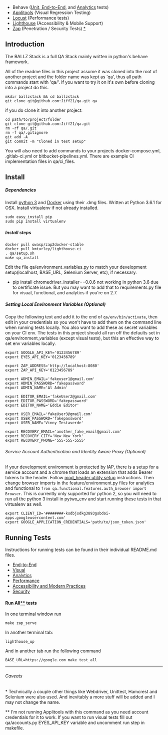 * Behave ([Unit, End-to-End](/functional), and [Analytics](/analytics) tests)
* [Applitools](/visual) (Visual Regression Testing)
* [Locust](/performance) (Performance tests)
* [Lighthouse](/accessibility) (Accessibility & Mobile Support)
* [Zap](/security) (Penetration / Security Tests)
[\*](#caveats)



## Introduction

The BALLZ Stack is a full QA Stack mainly written in python's behave framework.

All of the readme files in this project assume it was cloned into the root of another project and the folder name was kept as 'qa', thus all path commands start with 'qa/'. If you want to try it on it's own before cloning into a project do this.
```
mkdir ballzstack && cd ballzstack
git clone git@github.com:Jiff21/qa.git qa
```
if you do clone it  into another project:
```
cd path/to/project/folder
git clone git@github.com:Jiff21/qa.git
rm -rf qa/.git
rm -f qa/.gitignore
git add -A
git commit -m "Cloned in test setup"
```
You will also need to add commands to your projects docker-compose.yml, .gitlab-ci.yml or bitbucket-pipelines.yml. There are example CI implementation files in qa/ci_files.

## Install
##### Dependancies
Install [python 3](https://www.python.org/downloads/) and [Docker](https://store.docker.com/editions/community/docker-ce-desktop-mac) using their .dmg files. Written at Python 3.6.1 for OSX.
Install virtualenv if not already installed.
```
sudo easy_install pip
sudo pip install virtualenv
```
##### Install steps
```
docker pull owasp/zap2docker-stable
docker pull kmturley/lighthouse-ci
. qa/setup.sh
make qa_install
```
Edit the file qa/environment_variables.py to match your development setup(localhost, BASE_URL, Selenium Server, etc), if necessary.
* pip install chromedriver_installer==0.0.6 not working in python 3.6 due to certificate issue. But you may want to add that to requirements.py file for visual, functional, and analytics if you're on 2.7.

##### Setting Local Environment Variables (Optional)
Copy the following text and add it to the end of ```qa/env/bin/activate```, then edit in your credentials so you won't have to add them on the command line when running tests locally. You also want to add these as secret variables on your CI env. The tests in this project should all run off the defaults set in qa/environment_variables (except visual tests), but this an effective way to set env variables locally.
```
export GOOGLE_API_KEY='0123456789'
export EYES_API_KEY='0123456789'

export ZAP_ADDRESS='http://localhost:8080'
export ZAP_API_KEY='0123456789'

export ADMIN_EMAIL='fakeuser1@gmail.com'
export ADMIN_PASSWORD='fakepassword'
export ADMIN_NAME='Al Admin'

export EDITOR_EMAIL='fakeUser2@gmail.com'
export EDITOR_PASSWORD='fakepassword'
export EDITOR_NAME='Eddie Editor'

export USER_EMAIL='fakeUser3@gmail.com'
export USER_PASSWORD='fakepassword'
export USER_NAME='Vinny Testaverde'

export RECOVERY_EMAIL='another_fake_email@gmail.com'
export RECOVERY_CITY='New New York'
export RECOVERY_PHONE='555-555-5555'

```
###### Service Account Authentication and Identity Aware Proxy (Optional)
If your development environment is protected by IAP, there is a setup for a service account and a chrome that loads an extension that adds Bearer tokens to the header. Follow [mod_header utility setup](utilities/oauth) instructions. Then change browser imports in the feature/environment.py files for analytics and functional to ```from qa.functional.features.auth_browser import Browser```. This is currently only supported for python 2, so you will need to run all the python 3 install in pytwo_env and start running these tests in that virtualenv as well.
```
export CLIENT_ID='########-ksdbjsdkg3893gsbdoi-apps.googleusercontent.com'
export GOOGLE_APPLICATION_CREDENTIALS='path/to/json_token.json'
```
## Running Tests
Instructions for running tests can be found in their individual README.md files.
* [End-to-End](/functional#running-tests)
* [Visual](/visual#running-tests)
* [Analytics](/analytics#running-tests)
* [Performance](/performance#running-tests)
* [Accessibility and Modern Practices](/accessibility#running-tests)
* [Security](/security#running-tests)

#### Run All[\*\*](#caveats) tests

In one terminal window run
```
make zap_serve
```
In another terminal tab:
```
lighthouse_up
```
And in another tab run the following command
```
BASE_URL=https://google.com make test_all
```


---

###### Caveats
\* Technically a couple other things like Webdriver, Unittest, Hamcrest and Selenium were also used. And inevitably a more stuff will be added and I may not change the name.

\*\* I'm not running Applitools with this command as you need account credentials for it to work. If you want to run visual tests fill out qa/accounts.py EYES_API_KEY variable and uncomment run step in makefile.
